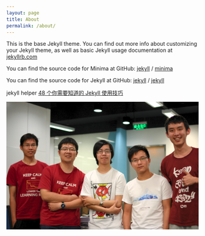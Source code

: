```yaml
---
layout: page
title: About
permalink: /about/
---
```


This is the base Jekyll theme. You can find out more info about customizing your Jekyll theme, as well as basic Jekyll usage documentation at [jekyllrb.com](https://jekyllrb.com/)

You can find the source code for Minima at GitHub:
[jekyll][jekyll-organization] /
[minima](https://github.com/jekyll/minima)

You can find the source code for Jekyll at GitHub:
[jekyll][jekyll-organization] /
[jekyll](https://github.com/jekyll/jekyll)

jekyll helper
[48 个你需要知道的 Jekyll 使用技巧](https://crispgm.com/page/48-tips-for-jekyll-you-should-know.html)


![Liveness Team](imgs/20171026-145947.png)


[jekyll-organization]: https://github.com/jekyll
